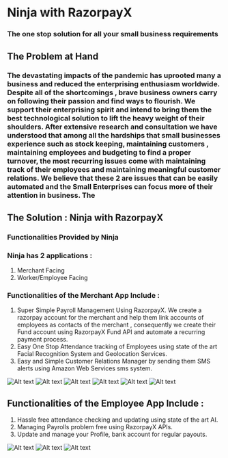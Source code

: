 # Ninja with RazorpayX
### The one stop solution for all your small business requirements


## The Problem at Hand
### The devastating impacts of the pandemic has uprooted many a business and reduced the enterprising enthusiasm worldwide. Despite all of the shortcomings , brave business owners carry on following their passion and find ways to flourish. We support their enterprising spirit and intend to bring them the best technological solution to lift the heavy weight of their shoulders. After extensive research and consultation we have understood that among all the hardships that small businesses experience such as stock keeping, maintaining customers , maintaining employees and budgeting to find a proper turnover, the most recurring issues come with maintaining track of their employees and maintaining meaningful customer relations. We believe that these 2 are issues that can be easily automated and the Small Enterprises can focus more of their attention in business. The


## The Solution : Ninja with RazorpayX
### Functionalities Provided by Ninja

### Ninja has 2 applications :
1. Merchant Facing
2. Worker/Employee Facing

### Functionalities of the Merchant App Include : 
1. Super Simple Payroll Management Using RazorpayX. We create a razorpay account for the merchant and help them link accounts of employees as contacts  of the merchant  , consequently we create their Fund account using RazorpayX Fund API and automate a recurring payment process.
2. Easy One Stop Attendance tracking of Employees using state of the art Facial Recognition System and Geolocation Services. 
3. Easy and Simple Customer Relations Manager by sending them SMS alerts using Amazon Web Services sms system.


![Alt text](/assets/home.jpeg)
![Alt text](/assets/attendance.jpeg)
![Alt text](/assets/payroll.jpeg)
![Alt text](/assets/campaign.jpeg)
![Alt text](/assets/manageEmp.jpeg)
![Alt text](/assets/sms.jpeg)


## Functionalities of the Employee App Include : 
1. Hassle free attendance checking and updating using state of the art AI. 
2. Managing Payrolls problem free using RazorpayX APIs. 
3. Update and manage your Profile, bank account for regular payouts.

![Alt text](/assets/empHome.jpeg)
![Alt text](/assets/empAttendance.jpeg)
![Alt text](/assets/empPayroll.jpeg)



